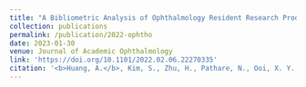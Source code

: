 ```yaml
---
title: "A Bibliometric Analysis of Ophthalmology Resident Research Productivity in the United States."
collection: publications
permalink: /publication/2022-ophtho
date: 2023-01-30
venue: Journal of Academic Ophthalmology
link: 'https://doi.org/10.1101/2022.02.06.22270335'
citation: '<b>Huang, A.</b>, Kim, S., Zhu, H., Pathare, N., Ooi, X. Y., Kirby, R. P., Yoon, S. P., Al-Mohtaseb, Z. (2022). A Bibliometric Analysis of Ophthalmology Resident Research Productivity in the United States. <i>Journal of Academic Ophthalmology.</i> (accepted) https://doi.org/10.1101/2022.02.06.22270335 (preprint)' 
---
```

